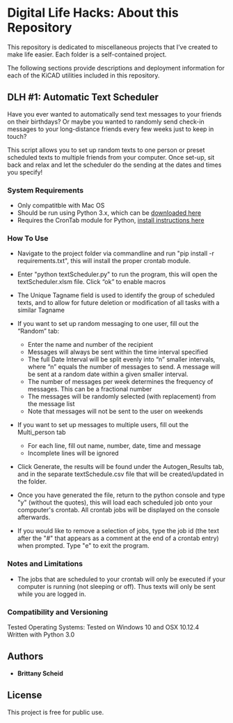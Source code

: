 # Digital Life Hacks: About this Repository

This repository is dedicated to miscellaneous projects that I’ve created to make life easier. Each folder is a self-contained project. 

The following sections provide descriptions and deployment information for each of the KiCAD utilities included in this repository. 


## DLH #1: Automatic Text Scheduler

Have you ever wanted to automatically send text messages to your friends on their birthdays? Or maybe you wanted to randomly send check-in messages to your long-distance friends every few weeks just to keep in touch?

This script allows you to set up random texts to one person or preset scheduled texts to multiple friends from your computer. Once set-up, sit back and relax and let the scheduler do the sending at the dates and times you specify!

### System Requirements
* Only compatitble with Mac OS
* Should be run using Python 3.x, which can be [downloaded here](https://www.python.org/downloads/)
* Requires the CronTab module for Python, [install instructions here](https://code.tutsplus.com/tutorials/managing-cron-jobs-using-python--cms-28231)

### How To Use

* Navigate to the project folder via commandline and run "pip install -r requirements.txt", this will install the proper crontab module. 

* Enter "python textScheduler.py" to run the program, this will open the textScheduler.xlsm file. Click “ok” to enable macros

* The Unique Tagname field is used to identify the group of scheduled texts, and to allow for future deletion or modification of all tasks with a similar Tagname 

* If you want to set up random messaging to one user, fill out the “Random” tab:
	* Enter the name and number of the recipient
	* Messages will always be sent within the time interval specified
	* The full Date Interval will be split evenly into “n” smaller intervals, where “n” equals the number of messages to send. A message will be sent at a random date within a given smaller interval. 
	* The number of messages per week determines the frequency of messages. This can be a fractional number 
	* The messages will be randomly selected (with replacement) from the message list
	* Note that messages will not be sent to the user on weekends
	 
* If you want to set up messages to multiple users, fill out the Multi_person tab
	* For each line, fill out name, number, date, time and message
	* Incomplete lines will be ignored

* Click Generate, the results will be found under the Autogen_Results tab, and in the separate textSchedule.csv file that will be created/updated in the folder. 

* Once you have generated the file, return to the python console and type "y" (without the quotes), this will load each scheduled job onto your compputer's crontab. All crontab jobs will be displayed on the console afterwards. 

* If you would like to remove a selection of jobs, type the job id (the text after the "#" that appears as a comment at the end of a crontab entry) when prompted. Type "e" to exit the program.

### Notes and Limitations

* The jobs that are scheduled to your crontab will only be executed if your computer is running (not sleeping or off). Thus texts will only be sent while you are logged in. 

### Compatibility and Versioning

Tested Operating Systems: Tested on Windows 10 and OSX 10.12.4   
Written with Python 3.0

## Authors

* **Brittany Scheid**

## License

This project is free for public use. 
